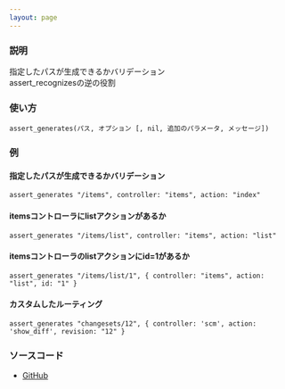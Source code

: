 ```yaml
---
layout: page
---
```

### 説明
指定したパスが生成できるかバリデーション  
assert_recognizesの逆の役割

### 使い方
    assert_generates(パス, オプション [, nil, 追加のパラメータ, メッセージ])

### 例
#### 指定したパスが生成できるかバリデーション
    assert_generates "/items", controller: "items", action: "index"

#### itemsコントローラにlistアクションがあるか
    assert_generates "/items/list", controller: "items", action: "list"

#### itemsコントローラのlistアクションにid=1があるか
    assert_generates "/items/list/1", { controller: "items", action: "list", id: "1" }

#### カスタムしたルーティング
    assert_generates "changesets/12", { controller: 'scm', action: 'show_diff', revision: "12" }

### ソースコード
* [GitHub](https://github.com/rails/rails/blob/f33d52c95217212cbacc8d5e44b5a8e3cdc6f5b3/actionpack/lib/action_dispatch/testing/assertions/routing.rb#L85)